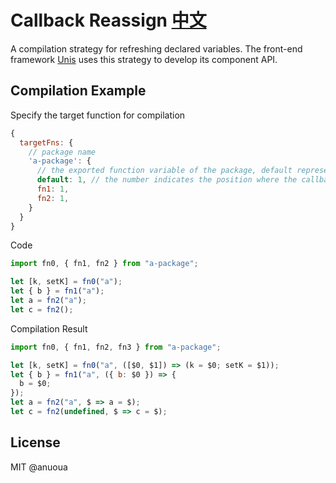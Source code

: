 # Callback Reassign [中文](./README-zh_CN.md)

A compilation strategy for refreshing declared variables. The front-end framework [Unis](https://www.github.com/anuoua/unis) uses this strategy to develop its component API.

## Compilation Example

Specify the target function for compilation

```javascript
{
  targetFns: {
    // package name
    'a-package': {
      // the exported function variable of the package, default represents the default exported function
      default: 1, // the number indicates the position where the callback function is inserted, starting from 0.
      fn1: 1,
      fn2: 1,
    }
  }
}
```

Code

```javascript
import fn0, { fn1, fn2 } from "a-package";

let [k, setK] = fn0("a");
let { b } = fn1("a");
let a = fn2("a");
let c = fn2();
```

Compilation Result

```javascript
import fn0, { fn1, fn2, fn3 } from "a-package";

let [k, setK] = fn0("a", ([$0, $1]) => (k = $0; setK = $1));
let { b } = fn1("a", ({ b: $0 }) => {
  b = $0;
});
let a = fn2("a", $ => a = $);
let c = fn2(undefined, $ => c = $);
```

## License

MIT @anuoua
